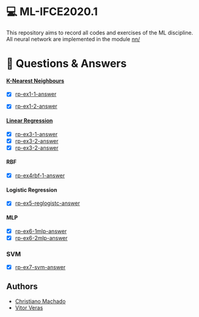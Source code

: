 # :computer: ML-IFCE2020.1 
This repository aims to record all codes and exercises of the ML discipline. All neural network are implemented in the module [nn/](nn/)

# :pencil: Questions & Answers
#### [K-Nearest Neighbours](homework/rp-ex1.pdf)

- [x] [rp-ex1-1-answer](rp-ex1-1-answer.ipynb)
- [x] [rp-ex1-2-answer](rp-ex1-2-answer.ipynb)


#### [Linear Regression]()
 - [x] [rp-ex3-1-answer](rp-ex3-1-answer.ipynb)
 - [x] [rp-ex3-2-answer](rp-ex3-2-answer.ipynb)
 - [x] [rp-ex3-2-answer](rp-ex3-3-answer.ipynb)

#### RBF
- [x] [rp-ex4rbf-1-answer](rp-ex4rbf-1-answer.ipynb)

#### Logistic Regression
- [x] [rp-ex5-reglogistc-answer](rp-ex5-reglogistc-answer.ipynb)

#### MLP
- [x] [rp-ex6-1mlp-answer](rp-ex6-1mlp-answer.ipynb)
- [x] [rp-ex6-2mlp-answer](rp-ex6-2mlp-answer.ipynb)

### SVM
- [x] [rp-ex7-svm-answer](rp-ex7-svm-answer.ipynb)

## Authors
  - [Christiano Machado](https://github.com/chrismachado)
  - [Vitor Veras](https://github.com/vitorverasm) 
 